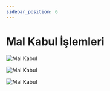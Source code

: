 ```yaml
---
sidebar_position: 6
---
```


# Mal Kabul İşlemleri

![Mal Kabul](/img/depo-yonetimi/mal-kabul-islemleri.png)

![Mal Kabul](/img/depo-yonetimi/mal-kabul-2.png)

![Mal Kabul](/img/depo-yonetimi/mal-kabul-3.png)
